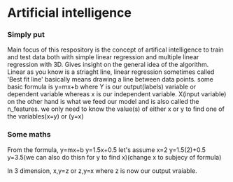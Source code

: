 # Artificial intelligence
### Simply put
Main focus of this respository is the concept of artifical intelligence to train and test data
both with simple linear regression and multiple linear regression with 3D.
Gives insight on the general idea of the algorithm.
Linear as you know is a striaght line, linear regression sometimes called 'Best fit line' basically means drawing a line between data points.
some basic formula is y=mx+b where Y is our output(labels) variable or dependent variable whereas x is our independent variable.
X(input variable) on the other hand is what we feed our model and is also called the n_features.
we only need to know the value(s) of either x or y to find one of the variables(x=y) or (y=x)

### Some maths
From the formula, y=mx+b
y=1.5x+0.5
let's assume x=2
y=1.5(2)+0.5
y=3.5(we can  also do thisn for y to find x)(change x to subjecy of formula)

In 3 dimension, x,y=z or z,y=x where z is now our output vraiable.

